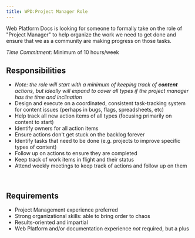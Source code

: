 ```yaml
---
title: WPD:Project Manager Role
---
```

<p>Web Platform Docs is looking for someone to formally take on the role of "Project Manager" to help organize the work we need to get done and ensure that we as a community are making progress on those tasks.
</p><p><i>Time Commitment</i>: Minimum of 10 hours/week
</p>
<h2><span class="mw-headline" id="Responsibilities">Responsibilities</span></h2>
<ul><li> <i>Note: the role will start with a minimum of keeping track of <b>content</b> actions, but ideally will expand to cover all types if the project manager has the time and inclination</i></li>
<li> Design and execute on a coordinated, consistent task-tracking system for content issues (perhaps in bugs, flags, spreadsheets, etc)</li>
<li> Help track all new action items of all types (focusing primarily on content to start)</li>
<li> Identify owners for all action items</li>
<li> Ensure actions don't get stuck on the backlog forever</li>
<li> Identify tasks that need to be done (e.g. projects to improve specific types of content)</li>
<li> Follow up on actions to ensure they are completed</li>
<li> Keep track of work items in flight and their status</li>
<li> Attend weekly meetings to keep track of actions and follow up on them</li></ul>
<p><br />
</p>
<h2><span class="mw-headline" id="Requirements">Requirements</span></h2>
<ul><li> Project Management experience preferred</li>
<li> Strong organizational skills: able to bring order to chaos</li>
<li> Results-oriented and impartial</li>
<li> Web Platform and/or documentation experience <i>not</i> required, but a plus</li></ul>

<!-- Saved in parser cache with key wpwiki:pcache:idhash:6653-0!*!*!!*!*!*!esi=1 and timestamp 20150731183142 and revision id 18448
 -->
